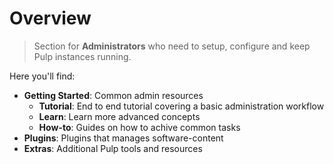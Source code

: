 # Overview

> Section for **Administrators** who need to setup, configure and keep Pulp instances running.

Here you'll find:

- **Getting Started**: Common admin resources
    - **Tutorial**: End to end tutorial covering a basic administration workflow
    - **Learn**: Learn more advanced concepts
    - **How-to**: Guides on how to achive common tasks
- **Plugins**:  Plugins that manages software-content
- **Extras**: Additional Pulp tools and resources 

